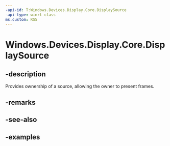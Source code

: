 ```yaml
---
-api-id: T:Windows.Devices.Display.Core.DisplaySource
-api-type: winrt class
ms.custom: RS5
---
```


<!-- Class syntax.
public class DisplaySource 
-->

# Windows.Devices.Display.Core.DisplaySource

## -description
Provides ownership of a source, allowing the owner to present frames.

## -remarks

## -see-also

## -examples
